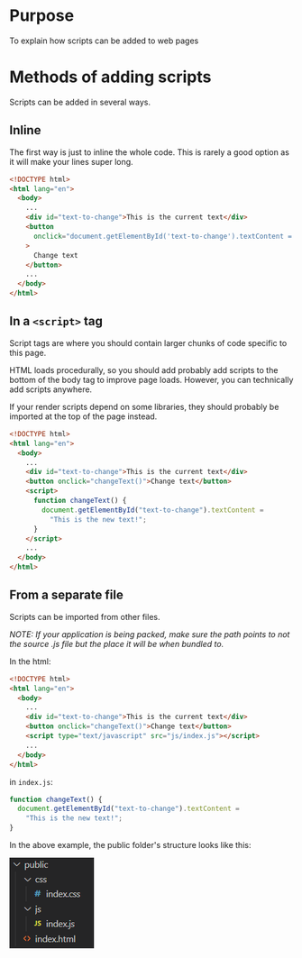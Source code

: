 # Purpose

To explain how scripts can be added to web pages

# Methods of adding scripts

Scripts can be added in several ways.

## Inline

The first way is just to inline the whole code. This is rarely a good option as it will make your lines super long.

```html
<!DOCTYPE html>
<html lang="en">
  <body>
    ...
    <div id="text-to-change">This is the current text</div>
    <button
      onclick="document.getElementById('text-to-change').textContent = 'This is the new text!'"
    >
      Change text
    </button>
    ...
  </body>
</html>
```

## In a `<script>` tag

Script tags are where you should contain larger chunks of code specific to this page.

HTML loads procedurally, so you should add probably add scripts to the bottom of the body tag to improve page loads. However, you can technically add scripts anywhere.

If your render scripts depend on some libraries, they should probably be imported at the top of the page instead.

```html
<!DOCTYPE html>
<html lang="en">
  <body>
    ...
    <div id="text-to-change">This is the current text</div>
    <button onclick="changeText()">Change text</button>
    <script>
      function changeText() {
        document.getElementById("text-to-change").textContent =
          "This is the new text!";
      }
    </script>
    ...
  </body>
</html>
```

## From a separate file

Scripts can be imported from other files.

_NOTE: If your application is being packed, make sure the path points to not the source .js file but the place it will be when bundled to._

In the html:

```html
<!DOCTYPE html>
<html lang="en">
  <body>
    ...
    <div id="text-to-change">This is the current text</div>
    <button onclick="changeText()">Change text</button>
    <script type="text/javascript" src="js/index.js"></script>
    ...
  </body>
</html>
```

in `index.js`:

```js
function changeText() {
  document.getElementById("text-to-change").textContent =
    "This is the new text!";
}
```

In the above example, the public folder's structure looks like this:

![public folder structure](images/ExternalScriptFolderStructure.png)
